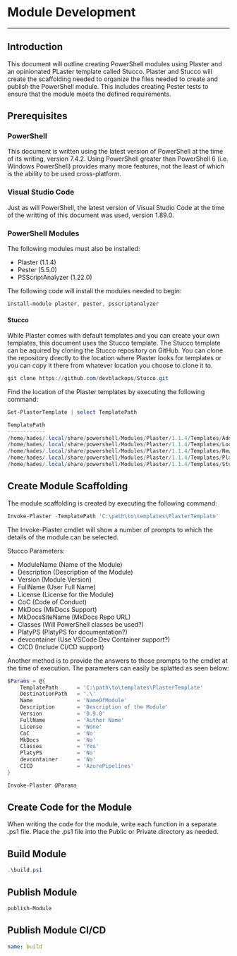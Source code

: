 # Module Development

---

## Introduction

This document will outline creating PowerShell modules using Plaster and an opinionated PLaster template called Stucco. Plaster and Stucco will create the scaffolding needed to organize the files needed to create and publish the PowerShell module. This includes creating Pester tests to ensure that the module meets the defined requirements.

## Prerequisites

### PowerShell

This document is written using the latest version of PowerShell at the time of its writing, version 7.4.2. Using PowerShell greater than PowerShell 6 (i.e. Windows PowerShell) provides many more features, not the least of which is the ability to be used cross-platform.

### Visual Studio Code

Just as will PowerShell, the latest version of Visual Studio Code at the time of the writting of this document was used, version 1.89.0.

### PowerShell Modules

The following modules must also be installed:

- Plaster (1.1.4)
- Pester (5.5.0)
- PSScriptAnalyzer (1.22.0)

The following code will install the modules needed to begin:

```powershell
install-module plaster, pester, psscriptanalyzer
```

#### Stucco

While Plaster comes with default templates and you can create your own templates, this document uses the Stucco template. The Stucco template can be aquired by cloning the Stucco repository on GitHub. You can clone the repository directly to the location where Plaster looks for templates or you can copy it there from whatever location you choose to clone it to.

```powershell
git clone https://github.com/devblackops/Stucco.git
```

Find the location of the Plaster templates by executing the following command:

```powershell
Get-PlasterTemplate | select TemplatePath

TemplatePath
------------
/home/hades/.local/share/powershell/Modules/Plaster/1.1.4/Templates/AddPSScriptAnalyzerSettings
/home/hades/.local/share/powershell/Modules/Plaster/1.1.4/Templates/LocalTemplate
/home/hades/.local/share/powershell/Modules/Plaster/1.1.4/Templates/NewPowerShellScriptModule
/home/hades/.local/share/powershell/Modules/Plaster/1.1.4/Templates/PlasterTemplate
/home/hades/.local/share/powershell/Modules/Plaster/1.1.4/Templates/Stucco/Stucco
```

## Create Module Scaffolding

The module scaffolding is created by executing the following command:

```powershell
Invoke-Plaster -TemplatePath 'C:\path\to\templates\PlasterTemplate'
```

The Invoke-Plaster cmdlet will show a number of prompts to which the details of the module can be selected.

Stucco Parameters:

- ModuleName (Name of the Module)
- Description (Description of the Module)
- Version (Module Version)
- FullName (User Full Name)
- License (License for the Module)
- CoC (Code of Conduct)
- MkDocs (MkDocs Support)
- MkDocsSiteName (MkDocs Repo URL)
- Classes (Will PowerShell classes be used?)
- PlatyPS (PlatyPS for documentation?)
- devcontainer (Use VSCode Dev Container support?)
- CICD (Include CI/CD support)

Another method is to provide the answers to those prompts to the cmdlet at the time of execution. The parameters can easily be splatted as seen below:

```powershell
$Params = @{
    TemplatePath      = 'C:\path\to\templates\PlasterTemplate'
    DestinationPath   = '.\'
    Name              = 'NameOfModule'
    Description       = 'Description of the Module'
    Version           = '0.9.0'
    FullName          = 'Author Name'
    License           = 'None'
    CoC               = 'No'
    MkDocs            = 'No'
    Classes           = 'Yes'
    PlatyPS           = 'No'
    devcontainer      = 'No'
    CICD              = 'AzurePipelines'
}

Invoke-Plaster @Params
```

## Create Code for the Module

When writing the code for the module, write each function in a separate .ps1 file. Place the .ps1 file into the Public or Private directory as needed.

## Build Module

```powershell
.\build.ps1
```

## Publish Module

```powershell
publish-Module
```

## Publish Module CI/CD

```yaml
name: build
```
